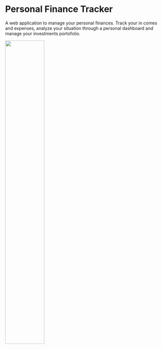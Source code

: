 # Personal Finance Tracker
A web application to manage your personal finances. Track your in
comes and expenses, analyze your situation through a personal dashboard and manage your investments portofolio.

<img src="https://github.com/spina95/finance-tracker/assets/50515354/4ecefe98-6bfb-435b-82d9-a78f1db90f1f" width="50%" height="50%" class="align-center"/>
